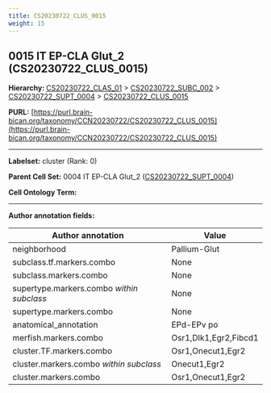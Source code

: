 ```yaml
---
title: CS20230722_CLUS_0015
weight: 15
---
```

## 0015 IT EP-CLA Glut_2 (CS20230722_CLUS_0015)
<b>Hierarchy: </b>
[CS20230722_CLAS_01](../CS20230722_CLAS_01) >
[CS20230722_SUBC_002](../CS20230722_SUBC_002) >
[CS20230722_SUPT_0004](../CS20230722_SUPT_0004) >
[CS20230722_CLUS_0015](../CS20230722_CLUS_0015)

**PURL:** [https://purl.brain-bican.org/taxonomy/CCN20230722/CS20230722_CLUS_0015](https://purl.brain-bican.org/taxonomy/CCN20230722/CS20230722_CLUS_0015)

---


**Labelset:** cluster (Rank: 0)

**Parent Cell Set:** 0004 IT EP-CLA Glut_2 ([CS20230722_SUPT_0004](../CS20230722_SUPT_0004))



**Cell Ontology Term:** 

[MARKER GENES.]: #


---

[TRANSFERRED ANNOTATIONS.]: #


[AUTHOR ANNOTATION FIELDS.]: #


**Author annotation fields:**

| Author annotation | Value |
|-------------------|-------|
|neighborhood|Pallium-Glut|
|subclass.tf.markers.combo|None|
|subclass.markers.combo|None|
|supertype.markers.combo _within subclass_|None|
|supertype.markers.combo|None|
|anatomical_annotation|EPd-EPv po|
|merfish.markers.combo|Osr1,Dlk1,Egr2,Fibcd1|
|cluster.TF.markers.combo|Osr1,Onecut1,Egr2|
|cluster.markers.combo _within subclass_|Onecut1,Egr2|
|cluster.markers.combo|Osr1,Onecut1,Egr2|

